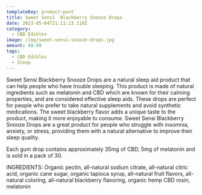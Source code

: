 ```yaml
---
templateKey: product-post
title: Sweet Sensi  Blackberry Snooze Drops
date: 2023-05-04T21:11:13.110Z
category:
  - CBD Edibles
image: /img/sweet-sensi-snooze-drops.jpg
amount: 49.99
tags:
  - CBD Edibles
  - Sleep
---
```

Sweet Sensi Blackberry Snooze Drops are a natural sleep aid product that can help people who have trouble sleeping.  This product is made of natural ingredients such as melatonin and CBD which are known for their calming properties, and are considered effective sleep aids.  These drops are perfect for people who prefer to take natural supplements and avoid synthetic medications.  The sweet blackberry flavor adds a unique taste to the product, making it more enjoyable to consume.  Sweet Sensi Blackberry Snooze Drops are a great product for people who struggle with insomnia, anxiety, or stress, providing them with a natural alternative to improve their sleep quality.

Each gum drop contains approximately 35mg of CBD, 5mg of melatonin and is sold in a pack of 30.

INGREDIENTS: Organic pectin, all-natural sodium citrate, all-natural citric acid, organic cane sugar, organic tapioca syrup, all-natural fruit flavors, all-natural coloring, all-natural blackberry flavoring, organic hemp CBD rosin, melatonin